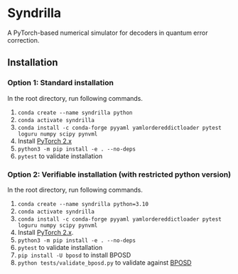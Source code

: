 # Syndrilla
A PyTorch-based numerical simulator for decoders in quantum error correction.

## Installation
### Option 1: Standard installation
In the root directory, run following commands.
1. ```conda create --name syndrilla python```
2. ```conda activate syndrilla```
3. ```conda install -c conda-forge pyyaml yamlordereddictloader pytest loguru numpy scipy pynvml```
4. Install [PyTorch 2.x](https://pytorch.org/)
5. ```python3 -m pip install -e . --no-deps```
6. ```pytest``` to validate installation

### Option 2: Verifiable installation (with restricted python version)
In the root directory, run following commands.
1. ```conda create --name syndrilla python=3.10```
2. ```conda activate syndrilla```
3. ```conda install -c conda-forge pyyaml yamlordereddictloader pytest loguru numpy scipy pynvml```
4. Install [PyTorch 2.x](https://pytorch.org/).
5. ```python3 -m pip install -e . --no-deps```
6. ```pytest``` to validate installation
7. ```pip install -U bposd``` to install BPOSD
8. ```python tests/validate_bposd.py``` to validate against [BPOSD](https://github.com/quantumgizmos/bp_osd)

